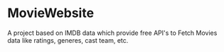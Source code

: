 # MovieWebsite
A project based on IMDB data which provide free API's to Fetch Movies data like ratings, generes, cast team, etc.
